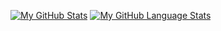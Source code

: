 [![My GitHub Stats](https://github-readme-stats.vercel.app/api/?username=antony-akshay&count_private=true&theme=tokyonight&showicons=true)]()
[![My GitHub Language Stats](https://github-readme-stats.vercel.app/api/top-langs/?username=antony-akshay&langs_count=5&theme=tokyonight)]()
